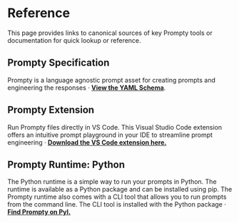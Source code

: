 # Reference 

This page provides links to canonical sources of key Prompty tools or documentation for quick lookup or reference.

## Prompty Specification

Prompty is a language agnostic prompt asset for creating prompts and engineering the responses · [**View the YAML Schema**](https://github.com/microsoft/prompty/blob/main/Prompty.yaml).


## Prompty Extension

Run Prompty files directly in VS Code. This Visual Studio Code extension offers an intuitive prompt playground in your IDE to streamline prompt engineering · [**Download the VS Code extension here.**](https://marketplace.visualstudio.com/items?itemName=ms-toolsai.prompty)


## Prompty Runtime: Python

The Python runtime is a simple way to run your prompts in Python. The runtime is available as a Python package and can be installed using pip. The Prompty runtime also comes with a CLI tool that allows you to run prompts from the command line. The CLI tool is installed with the Python package · [**Find Prompty on PyI.**](https://pypi.org/project/prompty/)
